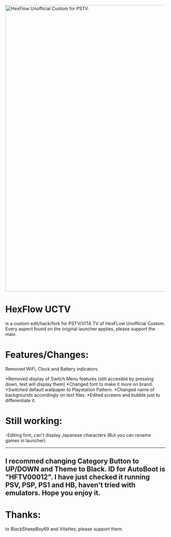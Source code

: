 

<p><img src="/Screens/Switch view without options highlighted.png" width="900" title="HexFlow Unofficial Custom for PSTV."></p>

# HexFlow UCTV
is a custom edit/hack/fork for PSTV/VITA TV of HexFLow Unofficial Custom.
Every aspect found on the original launcher applies, please support the main

# Features/Changes:

<p>Removed WiFi, Clock and Battery indicators.<p>
*Removed display of Switch Menu features (still accesible by pressing down, text will display them)
*Changed font to make it more on brand.
*Switched default wallpaper to Playstation Pattern.
*Changed name of backgrounds accordingly on text files.
*Edited screens and bubble just to differentiate it.

# Still working: 
-Editing font, can't display Japanese characters (But you can rename games in launcher)

-----
I recommed changing Category Button to UP/DOWN and Theme to Black. ID for AutoBoot is "HFTV00012".
I have just checked it running PSV, PSP, PS1 and HB, haven't tried with emulators.
Hope you enjoy it.
-----

# Thanks:
to BlackSheepBoy69 and VitaHex, please support them.
